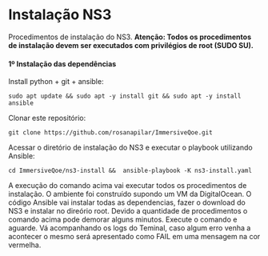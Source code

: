 # Instalação NS3
Procedimentos de instalação do NS3.
**Atenção: Todos os procedimentos de instalação devem ser executados com privilégios de root (SUDO SU).**

#### 1º Instalação das dependências
Install python + git + ansible:
```
sudo apt update && sudo apt -y install git && sudo apt -y install ansible
```

Clonar este repositório:
```
git clone https://github.com/rosanapilar/ImmersiveQoe.git
```

Acessar o diretório de instalação do NS3 e executar o playbook utilizando Ansible:
```
cd ImmersiveQoe/ns3-install &&  ansible-playbook -K ns3-install.yaml
```
A execução do comando acima vai executar todos os procedimentos de instalação. O ambiente foi construído supondo um VM da DigitalOcean. O código Ansible vai instalar todas as dependencias, fazer o download do NS3 e instalar no direório root. Devido a quantidade de procedimentos o comando acima pode demorar alguns minutos. Execute o comando e aguarde. Vá acompanhando os logs do Teminal, caso algum erro venha a acontecer o mesmo será apresentado como FAIL em uma mensagem na cor vermelha.